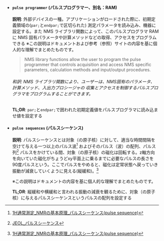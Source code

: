 
- #### `pulse programmer` (パルスプログラマー、別名：RAM)
  **説明**: 外部デバイスの一種。アプリケーションがロードされた際に、初期定義領域の(`par;`と`endpar;`で区切られた) 測定パラメータを読み込み、機器に設定する。また NMS ライブラリ関数によって、このパルスプログラマ RAM に NMS 固有パラメータや計算メソッドなどの取得、アクセスをプログラムできる
  ※この説明はドキュメントおよび参考（参照）サイトの内容を基に個人的な理解でまとめたものです。

  > NMS library functions allow the user to program the pulse
  programmer that controls acquisition and access NMS specific parameters, calculation
  methods and input/output procedures.
  ###### 和訳: NMS ライブラリ関数により、ユーザーは、NMS固有のパラメータ、計算メソッド、入出力プロシージャの 収集とアクセスを制御するパルスプログラマをプログラムすることができます。

  **TL;DR**: `par;`と`endpar;`で囲われた初期定義値をパルスプログラマに読み込ませ値を設定する

- #### `pulse sequences` (パルスシーケンス)
  **説明**: パルスシーケンスとは対象（の原子核）に対して、適当な時間間隔を空けて与える一つ以上のパルス波[^1]
  およびそのパルス（波）の配列、パルス列[^2]
  パルスをかけている間、対象（の原子核）の磁化は回転する。z軸方向を向いていた磁化がちょうどxy平面上に乗るまでに必要なパルスの長さを90度パルスという。ここでパルスをやめると、磁化は定常状態へ戻っていき振動が減衰していくように見える(縦緩和)。[^1]
  
  ※この説明はドキュメントの内容を基に個人的な理解でまとめたものです。

  [^1]: [1H通常測定_NMRの基本原理_パルスシーケンス(pulse sequence)](http://lab.agr.hokudai.ac.jp/ms-nmr/nmr/1h.htm#:~:text=%E3%83%91%E3%83%AB%E3%82%B9%E3%82%B7%E3%83%BC%E3%82%B1%E3%83%B3%E3%82%B9(pulse%20sequence))

  [^2]: [JEOL_パルスシーケンス](https://www.jeol.co.jp/words/nmr/9e0f9b375d4dbc3d7bb23cffeef1503434d1bded.html)
  
  **TL;DR**: 縦緩和や横緩和と言われる振動の減衰を観るために、対象（の原子核）に与えるパルスシーケンスというパルスの配列を設定する
